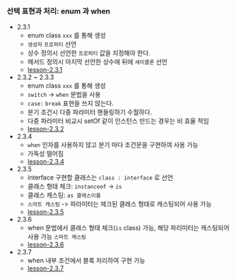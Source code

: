 ### 선택 표현과 처리: enum 과 when
- 2.3.1
  - enum class `xxx` 를 통해 생성 
  - `생성자` `프로퍼티` 선언
  - 상수 정의시 선언한 `프로퍼티` 값을 지정해야 한다.
  - 메서드 정의시 마지막 선언한 상수에 뒤에 `세미콜론` 선언
  - [lesson-2.3.1](lesson2.3.1.kt)
- 2.3.2 ~ 2.3.3
  - enum class `xxx` 를 통해 생성
  - `switch` -> `when` 문법을  사용
  - `case:` `break` 표현을 쓰지 않는다.
  - 분기 조건시 다중 파라미터 핸들링하기 수월하다.
  - 다중 파라미터 비교시 setOf 같이 인스턴스 만드는 경우는 비 효율 적임
  - [lesson-2.3.2](lesson2.3.2.kt)
- 2.3.4
  - `when` 인자를 사용하지 않고 분기 마다 조건문을 구현하여 사용 가능
  - 가독성 떨어짐
  - [lesson-2.3.4](lesson2.3.4.kt)
- 2.3.5
  - interface 구현할 클래스는 `class : interface` 로 선언
  - 클래스 형태 체크: `instanceof` -> `is`
  - 클래스 캐스팅: `as 클래스이름`
  - `스마트 캐스팅` -> 파라미터는 체크된 클래스 형태로 캐스팅되어 사용 가능
  - [lesson-2.3.5](lesson2.3.5.kt)
- 2.3.6
  - when 문법에서 클래스 형태 체크(`is` class) 가능, 
    해당 파리미터는 캐스팅되어 사용 가능 `스마트 캐스팅`
  - [lesson-2.3.6](lesson2.3.6.kt)
- 2.3.7
  - when 내부 조건에서 블록 처리하여 구현 가능
  - [lesson-2.3.7](lesson2.3.7.kt)